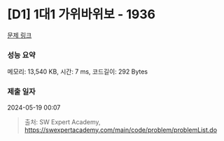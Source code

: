 # [D1] 1대1 가위바위보 - 1936 

[문제 링크](https://swexpertacademy.com/main/code/problem/problemDetail.do?contestProbId=AV5PjKXKALcDFAUq) 

### 성능 요약

메모리: 13,540 KB, 시간: 7 ms, 코드길이: 292 Bytes

### 제출 일자

2024-05-19 00:07



> 출처: SW Expert Academy, https://swexpertacademy.com/main/code/problem/problemList.do